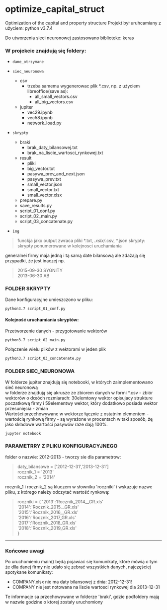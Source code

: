# optimize_capital_struct

Optimization of the capital and property structure
Projekt był uruhcamiany z użyciem: python v3.7.4

Do utworzenia sieci neuronowej zastosowano biblioteke: keras

### W projekcie znajdują się foldery:
*  ```dane_otrzymane```
*  ```siec_neuronowa```
	*	csv
		* trzeba samemu wygenerowac plik *.csv, np. z użyciem libreoffice(save as): 
			* all_small_vectors.csv
			* all_big_vectors.csv
	* jupiter
		* vec29.ipynb
		* vec58.ipynb
		* network_load.py
*  ```skrypty ```
	* braki
		* brak_daty_bilansowej.txt
		* brak_na_liscie_wartosci_rynkowej.txt
	* result
		* pliki
		* big_vector.txt
		* pasywa_prev_and_next.json
		* pasywa_prev.txt
		* small_vector.json
		* small_vector.txt
		* small_vector.xlsx
	* prepare.py
	* save_results.py
	* script_01_conf.py
	* script_02_main.py
	* script_03_concatenate.py

*  ```img```
  
  

> funckja jako output zwraca pliki *.txt, *.xslx/*.csv, *.json
> skrypty: skrypty ponumerowane w kolejnosci uruchamiania

generalnei firmy maja jedną i tą samą date bilansową ale zdażają się przypadki, że jest inaczej np.
> 2015-09-30 SYGNITY\
>  2013-06-30 AB

  
### FOLDER SKRYPTY
Dane konfiguracyjne umieszczono w pliku:

```sh
python3.7 script_01_conf.py
```

#### Kolejność uruchamiania skryptów:
Przetworzenie danych - przygotowanie wektorów
```sh
python3.7 script_02_main.py
```
Połączenie wielu plików z wektorami w jeden plik
```sh
python3.7 script_03_concatenate.py 
```
### FOLDER SIEC_NEURONOWA
W folderze jupiter znajdują się notebooki, w których zaimplementowano sieć neuronową\
w folderze znajdują się akrusze ze zbiorem danych w formi *.csv - zbiór wektorów o dœóch rozmiarach: 30elemtowy wektor opisujacy strukture poczatkową firmy i 59elementwy wektor, który dodatkowo posiada wektor przesunięcia - zmian\
Wartości przechowywane w wektorze łącznie z ostatnim elementem - wartością rynkową firmy - są wyrażone w procentach w taki sposób, żę jako składowe wartości pasywów raze dają 100%. 

```sh
jupyter notebook
```

### PARAMETRRY Z PLIKU KONFIGURACYJNEGO
folder o nazwie: 2012-2013 - tworzy sie dla parametrow:
> daty_bilansowe = ['2012-12-31','2013-12-31']\
> rocznik_1 = '2013'\
> rocznik_2 = '2014'

rocznik_1 i rocznik_2 są kluczem w słowniku 'roczniki' i wskazuje nazwe pliku, z którego należy odczytać wartość rynkową:

> roczniki = {
> '2013':'Rocznik_2014__GR.xls'\
> '2014':'Rocznik_2015__GR.xls'\
> '2015':'Rocznik_2016__GR.xls'\
> '2016':'Rocznik_2017_GR.xls'\
> '2017':'Rocznik_2018_GR.xls'\
> '2018':'Rocznik_2019_GR.xls'\
> }

****************
### Końcowe uwagi
Po uruchomieniu main() będą pojawiać się komunikaty, które mówią o tym że dlla danej firmy nie udało się zebrać wszystkich danych, najczęściej spotykane komunikaty:
* COMPANY.xlsx    nie ma daty bilansowej z dnia:  2012-12-31!
* COMPANY nie jest notowana na liscie wartosci rynkowej dla 2013-12-31

Te informacje sa przechowywane w  folderze 'braki', gdzie podfoldery mają w nazwie godzine o ktorej zostały uruchomiony

